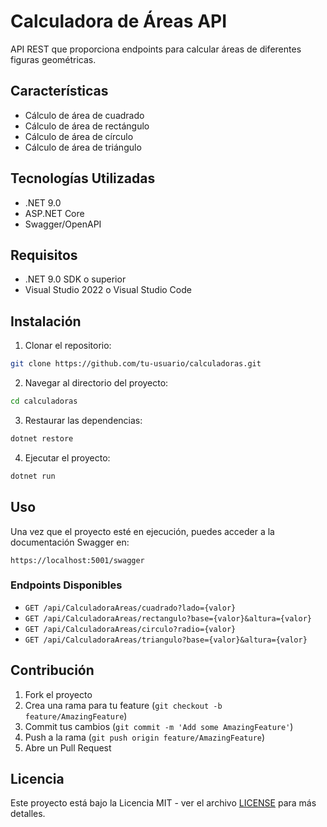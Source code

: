 # Calculadora de Áreas API

API REST que proporciona endpoints para calcular áreas de diferentes figuras geométricas.

## Características

- Cálculo de área de cuadrado
- Cálculo de área de rectángulo
- Cálculo de área de círculo
- Cálculo de área de triángulo

## Tecnologías Utilizadas

- .NET 9.0
- ASP.NET Core
- Swagger/OpenAPI

## Requisitos

- .NET 9.0 SDK o superior
- Visual Studio 2022 o Visual Studio Code

## Instalación

1. Clonar el repositorio:
```bash
git clone https://github.com/tu-usuario/calculadoras.git
```

2. Navegar al directorio del proyecto:
```bash
cd calculadoras
```

3. Restaurar las dependencias:
```bash
dotnet restore
```

4. Ejecutar el proyecto:
```bash
dotnet run
```

## Uso

Una vez que el proyecto esté en ejecución, puedes acceder a la documentación Swagger en:
```
https://localhost:5001/swagger
```

### Endpoints Disponibles

- `GET /api/CalculadoraAreas/cuadrado?lado={valor}`
- `GET /api/CalculadoraAreas/rectangulo?base={valor}&altura={valor}`
- `GET /api/CalculadoraAreas/circulo?radio={valor}`
- `GET /api/CalculadoraAreas/triangulo?base={valor}&altura={valor}`

## Contribución

1. Fork el proyecto
2. Crea una rama para tu feature (`git checkout -b feature/AmazingFeature`)
3. Commit tus cambios (`git commit -m 'Add some AmazingFeature'`)
4. Push a la rama (`git push origin feature/AmazingFeature`)
5. Abre un Pull Request

## Licencia

Este proyecto está bajo la Licencia MIT - ver el archivo [LICENSE](LICENSE) para más detalles. 